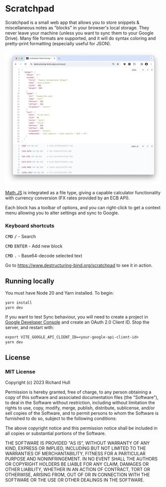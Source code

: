 # Scratchpad

Scratchpad is a small web app that allows you to store snippets & miscellaneous notes as "blocks" in your browser's
local storage. They never leave your machine (unless you want to sync them to your Google Drive). Many file formats
are supported, and it will do syntax coloring and pretty-print formatting (especially useful for JSON).

![main](./doc/screenshots/main.webp)

[Math.JS](https://mathjs.org/docs/index.html) is integrated as a file type, giving a capable calculator functionality
with currency conversion (FX rates provided by an ECB API).

Each block has a toolbar of options, and you can right-click to get a context menu allowing you to alter settings
and sync to Google.

### Keyboard shortcuts

<kbd>CMD</kbd> <kbd>/</kbd> - Search

<kbd>CMD</kbd> <kbd>ENTER</kbd> - Add new block

<kbd>CMD</kbd> <kbd>.</kbd> - Base64-decode selected text

Go to https://www.destructuring-bind.org/scratchpad to see it in action.

## Running locally

You must have Node 20 and Yarn installed. To begin:

```console
yarn install
yarn dev
```

If you want to test Sync behaviour, you will need to create a project in [Google Developer Console](https://console.cloud.google.com/apis/credentials) and create an OAuth 2.0 Client ID. Stop the server, and restart with:

```console
export VITE_GOOGLE_API_CLIENT_ID=<your-google-api-client-id>
yarn dev
```

## License

### MIT License

Copyright (c) 2023 Richard Hull

Permission is hereby granted, free of charge, to any person obtaining a copy
of this software and associated documentation files (the "Software"), to deal
in the Software without restriction, including without limitation the rights
to use, copy, modify, merge, publish, distribute, sublicense, and/or sell
copies of the Software, and to permit persons to whom the Software is
furnished to do so, subject to the following conditions:

The above copyright notice and this permission notice shall be included in all
copies or substantial portions of the Software.

THE SOFTWARE IS PROVIDED "AS IS", WITHOUT WARRANTY OF ANY KIND, EXPRESS OR
IMPLIED, INCLUDING BUT NOT LIMITED TO THE WARRANTIES OF MERCHANTABILITY,
FITNESS FOR A PARTICULAR PURPOSE AND NONINFRINGEMENT. IN NO EVENT SHALL THE
AUTHORS OR COPYRIGHT HOLDERS BE LIABLE FOR ANY CLAIM, DAMAGES OR OTHER
LIABILITY, WHETHER IN AN ACTION OF CONTRACT, TORT OR OTHERWISE, ARISING FROM,
OUT OF OR IN CONNECTION WITH THE SOFTWARE OR THE USE OR OTHER DEALINGS IN THE
SOFTWARE.
